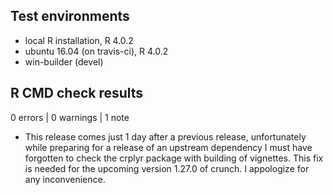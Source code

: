 ## Test environments
* local R installation, R 4.0.2
* ubuntu 16.04 (on travis-ci), R 4.0.2
* win-builder (devel)

## R CMD check results

0 errors | 0 warnings | 1 note

* This release comes just 1 day after a previous release, unfortunately
  while preparing for a release of an upstream dependency I must have forgotten
  to check the crplyr package with building of vignettes. This fix is needed
  for the upcoming version 1.27.0 of crunch. I appologize for any inconvenience.

